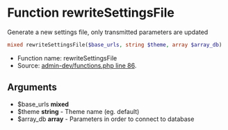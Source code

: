 Function rewriteSettingsFile
===========================

Generate a new settings file, only transmitted parameters are updated



```php
mixed rewriteSettingsFile($base_urls, string $theme, array $array_db)
```

* Function name: rewriteSettingsFile
* Source: [admin-dev/functions.php line 86](https://github.com/PrestaShop/PrestaShop/blob/1.6.1.2/admin-dev/functions.php#L86).

Arguments
---------

* $base_urls **mixed**
* $theme **string** - Theme name (eg. default)
* $array_db **array** - Parameters in order to connect to database


